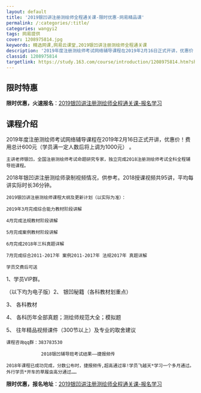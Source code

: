 ```yaml
---
layout: default
title: '2019银凹讲注册测绘师全程通关课-限时优惠-网易精品课'
permalink: /:categories/:title/
categories: wangyi2
tags: 网易提供
cover: 1208975814.jpg
keywords: 精选网课,网易云课堂,2019银凹讲注册测绘师全程通关课
description: '2019年度注册测绘师考试网络辅导课程在2019年2月16日正式开讲，优惠价！费用总计600元（学员满一定人数后将上调为'
classid: 1208975814
targetlink: https://study.163.com/course/introduction/1208975814.htm?share=1&shareId=1025206652&utm_campaign=share&utm_medium=iphoneShare&utm_source=&utm_u=1025206652
---
```


## 限时特惠

**限时优惠，火速报名**：[2019银凹讲注册测绘师全程通关课-报名学习](https://study.163.com/course/introduction/1208975814.htm?share=1&shareId=1025206652&utm_campaign=share&utm_medium=iphoneShare&utm_source=&utm_u=1025206652)

## 课程介绍

2019年度注册测绘师考试网络辅导课程在2019年2月16日正式开讲，优惠价！费用总计600元（学员满一定人数后将上调为1000元） 。

    主讲老师银凹，全国注册测绘师考试命题研究专家，独立完成2018注册测绘师考试全科全程辅导班课程。

   2018年银凹讲注册测绘师录制视频情况，供参考。2018授课视频共95讲，平均每讲实际时长36分钟。

    2019银凹讲注册测绘师课程大纲及更新计划（以实际为准）：

    2019年3月完成综合能力教材阶段讲解

    4月完成法规教材阶段讲解

    5月完成案例教材阶段讲解

    6月完成2018年三科真题详解

    7月完成综合2011-2017年 案例2011-2017年 法规2017年 真题详解

    学员交费后可送

1、学员VIP群。

（以下均为电子版）2、 银凹秘籍（各科教材划重点）

3、 各科教材

4、 各科历年全部真题；测绘师规范大全；模拟题

5、 往年精品视频课件（300节以上）及专业的取舍建议

    课程咨询qq群：383783530

                 2018银凹辅导班考试结果——捷报频传                                                        

    2018年课程已成功完成，分数公布时，捷报频传,超高通过率!学员飞越天*学习一个多月通过。外行学员*开车的草履虫高分通过……

**限时优惠，报名地址**：[2019银凹讲注册测绘师全程通关课-报名学习](https://study.163.com/course/introduction/1208975814.htm?share=1&shareId=1025206652&utm_campaign=share&utm_medium=iphoneShare&utm_source=&utm_u=1025206652)

